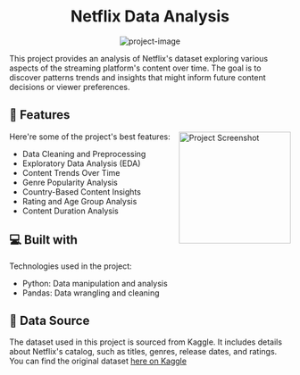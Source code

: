 <h1 align="center" id="title">Netflix Data Analysis</h1>

<p align="center"><img src="https://socialify.git.ci/gurpreetk3012/Netflix_Data/image?font=Source%20Code%20Pro&amp;language=1&amp;name=1&amp;owner=1&amp;pattern=Floating%20Cogs&amp;stargazers=1&amp;theme=Auto" alt="project-image"></p>

<p id="description">This project provides an analysis of Netflix's dataset exploring various aspects of the streaming platform's content over time. The goal is to discover patterns trends and insights that might inform future content decisions or viewer preferences.</p>

  
  
<h2>🧐 Features</h2>
<img align="right" src="https://github.com/user-attachments/assets/4546e6be-7655-4d4b-8cd9-f26d5e2ad493" alt="Project Screenshot" width="200">
Here're some of the project's best features:

*   Data Cleaning and Preprocessing
*   Exploratory Data Analysis (EDA)
*   Content Trends Over Time
*   Genre Popularity Analysis
*   Country-Based Content Insights
*   Rating and Age Group Analysis
*   Content Duration Analysis

  
  
<h2>💻 Built with</h2>

Technologies used in the project:

*   Python: Data manipulation and analysis
*   Pandas: Data wrangling and cleaning

<h2>🔎 Data Source</h2>

The dataset used in this project is sourced from Kaggle. It includes details about Netflix's catalog, such as titles, genres, release dates, and ratings. You can find the original dataset [here on Kaggle](https://www.kaggle.com/datasets/ariyoomotade/netflix-data-cleaning-analysis-and-visualization)
